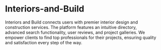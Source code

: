 # Interiors-and-Build
Interiors and Build connects users with premier interior design and construction services. The platform features an intuitive directory, advanced search functionality, user reviews, and project galleries. We empower clients to find top professionals for their projects, ensuring quality and satisfaction every step of the way.

